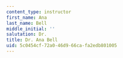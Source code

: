 ```yaml
---
content_type: instructor
first_name: Ana
last_name: Bell
middle_initial: ''
salutation: Dr.
title: Dr. Ana Bell
uid: 5c0454cf-72a0-46d9-66ca-fa2edb801005
---
```

